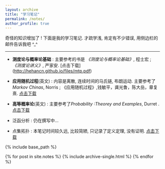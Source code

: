 ```yaml
---
layout: archive
title: "学习笔记"
permalink: /notes/
author_profile: true
---
```





奇怪的知识增加了 ! 下面是我的学习笔记. 才疏学浅, 肯定有不少错误, 用侧边栏的邮件告诉我吧 ^_^

***********


-  **测度论与概率论基础** : 主要参考的书是 *《测度论与概率论基础》*, 程士宏 ; *《测度论讲义》*, 严家安. [点击下载] (http://hehancn.github.io/files/mtp.pdf)

- **应用随机过程**(英文) : 内容是离散, 连续时间的马氏链, 布朗运动. 主要参考了 *Markov Chinas*, Norris ; 《应用随机过程》,钱敏平，龚光鲁，陈大岳，章复熹. [点击下载](http://hehancn.github.io/files/asc.pdf)

- **高等概率论**(英文) : 主要参考了*Probability :Theorey and Examples*, Durret . [点击下载](http://hehancn.github.io/files/pt.pdf)

- 泛函分析 :  仍在撰写中...

- 点集拓扑 :  本笔记时间较久远, 比较简陋, 只记录了定义定理, 没有证明.  [点击下载](http://hehancn.github.io/files/gt.pdf)

 

{% include base_path %}

{% for post in site.notes %}
  {% include archive-single.html %}
{% endfor %}
